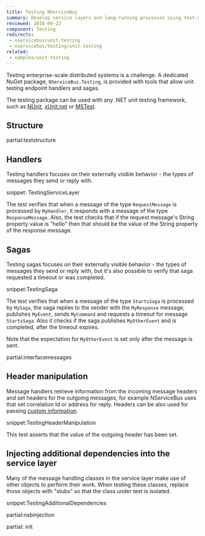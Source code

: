 ```yaml
---
title: Testing NServiceBus
summary: Develop service layers and long-running processes using test-driven development.
reviewed: 2016-09-22
component: Testing
redirects:
 - nservicebus/unit-testing
 - nservicebus/testing/unit-testing
related:
 - samples/unit-testing
---
```



Testing enterprise-scale distributed systems is a challenge. A dedicated NuGet package, `NServiceBus.Testing`, is provided with tools that allow unit testing endpoint handlers and sagas.

The testing package can be used with any .NET unit testing framework, such as [NUnit](http://www.nunit.org/), [xUnit.net](https://xunit.github.io/) or [MSTest](https://msdn.microsoft.com/en-us/library/ms243147.aspx).


## Structure


partial:teststructure


## Handlers

Testing handlers focuses on their externally visible behavior - the types of messages they send or reply with.

snippet: TestingServiceLayer

The test verifies that when a message of the type `RequestMessage` is processed by `MyHandler`, it responds with a message of the type `ResponseMessage`. Also, the test checks that if the request message's String property value is "hello" then that should be the value of the String property of the response message.


## Sagas

Testing sagas focuses on their externally visible behavior - the types of messages they send or reply with, but it's also possible to verify that saga requested a timeout or was completed.

snippet:TestingSaga

The test verifies that when a message of the type `StartsSaga` is processed by `MySaga`, the saga replies to the sender with the `MyResponse` message, publishes `MyEvent`, sends `MyCommand` and requests a timeout for message `StartsSaga`. Also it checks if the saga publishes `MyOtherEvent` and is completed, after the timeout expires.

Note that the expectation for `MyOtherEvent` is set only after the message is sent.

partial:interfacemessages


## Header manipulation

Message handlers retrieve information from the incoming message headers and set headers for the outgoing messages, for example NServiceBus uses that set correlation Id or address for reply. Headers can be also used for passing [custom information](/nservicebus/messaging/header-manipulation.md).

snippet:TestingHeaderManipulation

This test asserts that the value of the outgoing header has been set.


## Injecting additional dependencies into the service layer

Many of the message handling classes in the service layer make use of other objects to perform their work. When testing these classes, replace those objects with "stubs" so that the class under test is isolated.

snippet:TestingAdditionalDependencies


partial:nsbinjection


partial: init